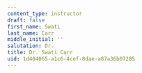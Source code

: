 ```yaml
---
content_type: instructor
draft: false
first_name: Swati
last_name: Carr
middle_initial: ''
salutation: Dr.
title: Dr. Swati Carr
uid: 1d404065-a1c6-4cef-8dae-a87a36b07285
---
```

